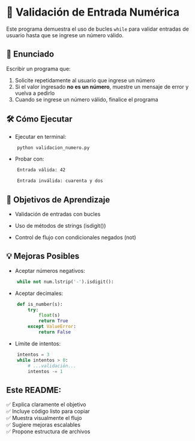 # 🔄 Validación de Entrada Numérica

Este programa demuestra el uso de bucles `while` para validar entradas de usuario hasta que se ingrese un número válido.

## 📝 Enunciado

Escribir un programa que:

1. Solicite repetidamente al usuario que ingrese un número
2. Si el valor ingresado **no es un número**, muestre un mensaje de error y vuelva a pedirlo
3. Cuando se ingrese un número válido, finalice el programa

## 🛠️ Cómo Ejecutar

* Ejecutar en terminal:

```bash
    python validacion_numero.py
```

* Probar con:

```bash
    Entrada válida: 42

    Entrada inválida: cuarenta y dos
```

## 🎯 Objetivos de Aprendizaje

* Validación de entradas con bucles

* Uso de métodos de strings (isdigit())

* Control de flujo con condicionales negados (not)

## 💡 Mejoras Posibles

* Aceptar números negativos:

```python
    while not num.lstrip('-').isdigit():
```

* Aceptar decimales:

```python
    def is_number(s):
        try:
            float(s)
            return True
        except ValueError:
            return False
```

* Límite de intentos:

```python
    intentos = 3
    while intentos > 0:
        # ...validación...
        intentos -= 1
```

## Este README:

✅ Explica claramente el objetivo  
✅ Incluye código listo para copiar  
✅ Muestra visualmente el flujo  
✅ Sugiere mejoras escalables  
✅ Propone estructura de archivos  